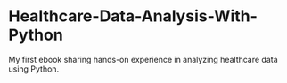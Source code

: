 # Healthcare-Data-Analysis-With-Python

My first ebook sharing hands-on experience in analyzing healthcare data using Python.
